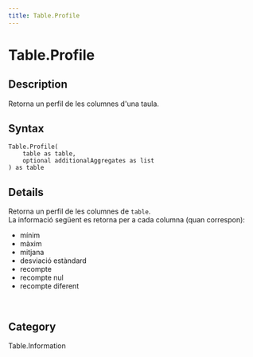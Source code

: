 ```yaml
---
title: Table.Profile
---
```


# Table.Profile


## Description

Retorna un perfil de les columnes d&#39;una taula.


## Syntax

```powerquery
Table.Profile(
    table as table,
    optional additionalAggregates as list
) as table
```


## Details

Retorna un perfil de les columnes de <code>table</code>.<br />La informació següent es retorna per a cada columna (quan correspon):<ul>  <li>mínim</li>  <li>màxim</li>  <li>mitjana</li>  <li>desviació estàndard</li>  <li>recompte</li>  <li>recompte nul</li>  <li>recompte diferent</li></ul><br />



## Category
Table.Information

